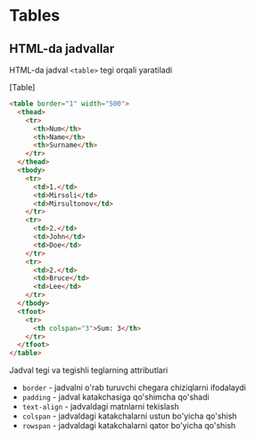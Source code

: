 # Tables

## HTML-da jadvallar

HTML-da jadval `<table>` tegi orqali yaratiladi

[Table]

```html
<table border="1" width="500">
  <thead>
    <tr>
      <th>Num</th>
      <th>Name</th>
      <th>Surname</th>
    </tr>
  </thead>
  <tbody>
    <tr>
      <td>1.</td>
      <td>Mirsoli</td>
      <td>Mirsultonov</td>
    </tr>
    <tr>
      <td>2.</td>
      <td>John</td>
      <td>Doe</td>
    </tr>
    <tr>
      <td>2.</td>
      <td>Bruce</td>
      <td>Lee</td>
    </tr>
  </tbody>
  <tfoot>
    <tr>
      <th colspan="3">Sum: 3</th>
    </tr>
  </tfoot>
</table>
```

Jadval tegi va tegishli teglarning attributlari

- `border` - jadvalni o'rab turuvchi chegara chiziqlarni ifodalaydi
- `padding` - jadval katakchasiga qo'shimcha qo'shadi
- `text-align` - jadvaldagi matnlarni tekislash
- `colspan` - jadvaldagi katakchalarni ustun bo'yicha qo'shish
- `rowspan` - jadvaldagi katakchalarni qator bo'yicha qo'shish
